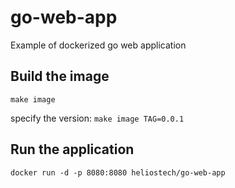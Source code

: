 # go-web-app

Example of dockerized go web application

## Build the image
`make image`

specify the version:
`make image TAG=0.0.1`

## Run the application
`docker run -d -p 8080:8080 heliostech/go-web-app`
